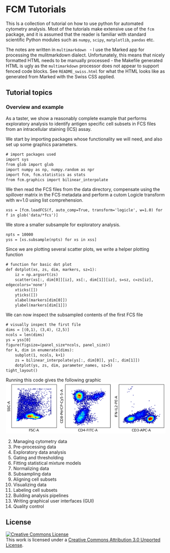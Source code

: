 FCM Tutorials
=========

This Is a collection of tutorial on how to use python for automated cytometry analysis. Most of the tutorials make extensive use of the ``fcm`` package, and it is assumed that the reader is familiar with standard scientific Python modules such as ``numpy``, ``scipy``, ``matplotlib``, ``pandas`` etc.

The notes are written in ```multimarkdown ``` - I use the Marked app for processing the mulitmarkdown dialect. Unfortunately, this means that nicely formatted HTML needs to be manually processed - the Makefile generated HTML is ugly as the ```multimarkdown``` processor does not appear to support fenced code blocks. See ```README_swiss.html``` for what the HTML looks like as generated from Marked with the Swiss CSS applied.

Tutorial topics
------------

### Overview and example

As a taster, we show a reasonably complete example that performs exploratory analysis to identify antigen specific cell subsets in FCS files from an intracellular staining (ICS) assay.

We start by importing packages whose functionality we will need, and also set up some graphics parameters.

```
# import packages used
import sys
from glob import glob
import numpy as np, numpy.random as npr
import fcm, fcm.statistics as stats
from fcm.graphics import bilinear_interpolate
```

We then read the FCS files from the data directory, compensate using the spillover matrix in the FCS metadata and perform a cutom Logicle transform with w=1.0 using list comprehension.

```
xss = [fcm.loadFCS(f, auto_comp=True, transform='logicle', w=1.0) for f in glob('data/*fcs')]
```

We store a smaller subsample for exploratory analysis.

```
npts = 10000
yss = [xs.subsample(npts) for xs in xss]
```

Since we are plotting several scatter plots, we write a helper plotting function
```
# function for basic dot plot
def dotplot(xs, zs, dim, markers, sz=1):
    iz = np.argsort(zs)
    scatter(xs[:, dim[0]][iz], xs[:, dim[1]][iz], s=sz, c=zs[iz], edgecolors='none')
    xticks([])
    yticks([])
    xlabel(markers[dim[0]])
    ylabel(markers[dim[1]])
```

We can now inspect the subsampled contents of the first FCS file
```
# visually inspect the first file
dims = [(0,1), (3,4), (2,5)]
ncols = len(dims)
ys = yss[0]
figure(figsize=(panel_size*ncols, panel_size))
for k, dim in enumerate(dims):
    subplot(1, ncols, k+1)
    zs = bilinear_interpolate(ys[:, dim[0]], ys[:, dim[1]])
    dotplot(ys, zs, dim, parameter_names, sz=5)
tight_layout()
```

Running this code gives the following graphic
![](figures/scatter01.png)


 2. Managing cytometry data
 3. Pre-processing data
 4. Exploratory data analysis
 5. Gating and thresholding
 6. Fitting statistical mixture models
 7. Normalizing data
 8. Subsampling data
 9. Aligning cell subsets
 10. Visualizing data
 11. Labeling cell subsets
 12. Building analysis pipelines
 13. Writing graphical user interfaces (GUI)
 14. Quality control

License
-------

<a rel="license" href="http://creativecommons.org/licenses/by/3.0/deed.en_US"><img alt="Creative Commons License" style="border-width:0" src="http://i.creativecommons.org/l/by/3.0/88x31.png" /></a><br />This work is licensed under a <a rel="license" href="http://creativecommons.org/licenses/by/3.0/deed.en_US">Creative Commons Attribution 3.0 Unported License</a>.

